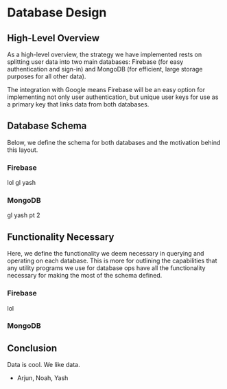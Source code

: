 # Database Design #

## High-Level Overview ##
As a high-level overview, the strategy we have implemented rests on splitting
user data into two main databases: Firebase (for easy authentication and
sign-in) and MongoDB (for efficient, large storage purposes for all other
data).

The integration with Google means Firebase will be an easy option for
implementing not only user authentication, but unique user keys for use as a
primary key that links data from both databases.


## Database Schema ##
Below, we define the schema for both databases and the motivation behind this
layout.

### Firebase ###
lol gl yash

### MongoDB ###
gl yash pt 2


## Functionality Necessary ##
Here, we define the functionality we deem necessary in querying and operating
on each database. This is more for outlining the capabilities that any utility
programs we use for database ops have all the functionality necessary for
making the most of the schema defined.

### Firebase ###
lol

### MongoDB ###


## Conclusion ##
Data is cool. We like data.

- Arjun, Noah, Yash

